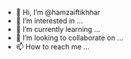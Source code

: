 - 👋 Hi, I’m @hamzaiftikhhar
- 👀 I’m interested in ...
- 🌱 I’m currently learning ...
- 💞️ I’m looking to collaborate on ...
- 📫 How to reach me ...

<!---
hamzaiftikhhar/hamzaiftikhhar is a ✨ special ✨ repository because its `README.md` (this file) appears on your GitHub profile.
You can click the Preview link to take a look at your changes.
--->
